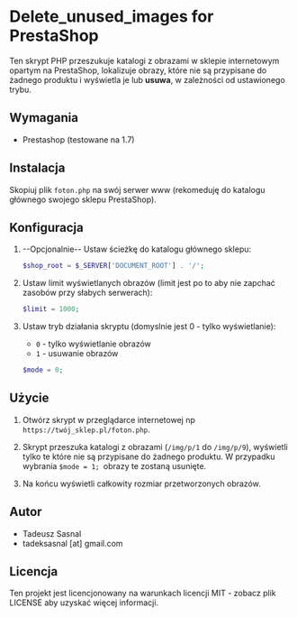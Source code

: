 # Delete_unused_images for PrestaShop

Ten skrypt PHP przeszukuje katalogi z obrazami w sklepie internetowym opartym na PrestaShop, lokalizuje obrazy, które nie są przypisane do żadnego produktu i wyświetla je lub **usuwa**, w zależności od ustawionego trybu.

## Wymagania

- Prestashop (testowane na 1.7)

## Instalacja

Skopiuj plik `foton.php` na swój serwer www (rekomeduję do katalogu głównego swojego sklepu PrestaShop).

## Konfiguracja

1. --Opcjonalnie-- Ustaw ścieżkę do katalogu głównego sklepu:
    ```php
    $shop_root = $_SERVER['DOCUMENT_ROOT'] . '/';
    ```

2. Ustaw limit wyświetlanych obrazów (limit jest po to aby nie zapchać zasobów przy słabych serwerach):
    ```php
    $limit = 1000;
    ```

3. Ustaw tryb działania skryptu (domyslnie jest 0 - tylko wyświetlanie):
    - `0` - tylko wyświetlanie obrazów
    - `1` - usuwanie obrazów
    ```php
    $mode = 0;
    ```

## Użycie

1. Otwórz skrypt w przeglądarce internetowej np `https://twój_sklep.pl/foton.php`.

2. Skrypt przeszuka katalogi z obrazami (`/img/p/1` do `/img/p/9`), wyświetli tylko te które nie są przypisane do żadnego produktu. W przypadku wybrania `$mode = 1; `obrazy te zostaną usunięte.

3. Na końcu wyświetli całkowity rozmiar przetworzonych obrazów.


## Autor

- Tadeusz Sasnal
- tadeksasnal [at] gmail.com

## Licencja

Ten projekt jest licencjonowany na warunkach licencji MIT - zobacz plik LICENSE aby uzyskać więcej informacji.
